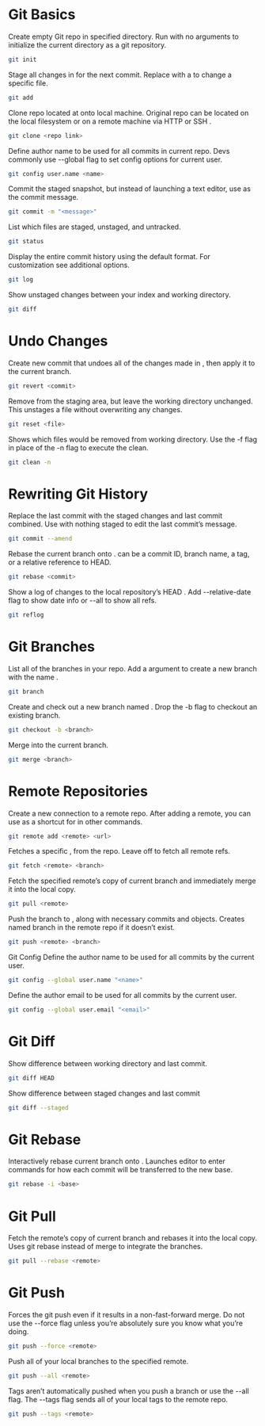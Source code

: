 # Git Basics

Create empty Git repo in specified directory. Run with no arguments to initialize the current directory as a git repository.

```bash
git init
```

Stage all changes in for the next commit. Replace with a to change a specific file.

```bash
git add
```

Clone repo located at onto local machine. Original repo can be located on the local filesystem or on a remote machine via HTTP or SSH .

```bash
git clone <repo link>
```

Define author name to be used for all commits in current repo. Devs commonly use --global flag to set config options for current user.

```bash
git config user.name <name>
```

Commit the staged snapshot, but instead of launching a text editor, use as the commit message.

```bash
git commit -m "<message>"
```

List which files are staged, unstaged, and untracked.

```bash
git status
```

Display the entire commit history using the default format. For customization see additional options.

```bash
git log
```

Show unstaged changes between your index and working directory.

```bash
git diff
```

# Undo Changes

Create new commit that undoes all of the changes made in , then apply it to the current branch.

```bash
git revert <commit>
```

Remove from the staging area, but leave the working directory unchanged. This unstages a file without overwriting any changes.

```bash
git reset <file>
```

Shows which files would be removed from working directory. Use the -f flag in place of the -n flag to execute the clean.

```bash
git clean -n
```

# Rewriting Git History

Replace the last commit with the staged changes and last commit combined. Use with nothing staged to edit the last commit’s message.

```bash
git commit --amend
```

Rebase the current branch onto . can be a commit ID, branch name, a tag, or a relative reference to HEAD.

```bash
git rebase <commit>
```

Show a log of changes to the local repository’s HEAD . Add --relative-date flag to show date info or --all to show all refs.

```bash
git reflog
```

# Git Branches

List all of the branches in your repo. Add a argument to create a new branch with the name .

```bash
git branch
```

Create and check out a new branch named . Drop the -b flag to checkout an existing branch.

```bash
git checkout -b <branch>
```

Merge into the current branch.

```bash
git merge <branch>
```

# Remote Repositories

Create a new connection to a remote repo. After adding a remote, you can use as a shortcut for in other commands.

```bash
git remote add <remote> <url>
```

Fetches a specific , from the repo. Leave off to fetch all remote refs.

```bash
git fetch <remote> <branch>
```

Fetch the specified remote’s copy of current branch and immediately merge it into the local copy.

```bash
git pull <remote>
```

Push the branch to , along with necessary commits and objects. Creates named branch in the remote repo if it doesn’t exist.

```bash
git push <remote> <branch>
```

Git Config Define the author name to be used for all commits by the current user.

```bash
git config --global user.name "<name>"
```

Define the author email to be used for all commits by the current user.

```bash
git config --global user.email "<email>"
```

# Git Diff

Show difference between working directory and last commit.

```bash
git diff HEAD
```

Show difference between staged changes and last commit

```bash
git diff --staged
```


# Git Rebase

Interactively rebase current branch onto . Launches editor to enter commands for how each commit will be transferred to the new base.

```bash
git rebase -i <base>
```

# Git Pull

Fetch the remote’s copy of current branch and rebases it into the local copy. Uses git rebase instead of merge to integrate the branches.

```bash
git pull --rebase <remote>
```

# Git Push

Forces the git push even if it results in a non-fast-forward merge. Do not use the --force flag unless you’re absolutely sure you know what you’re doing.

```bash
git push --force <remote>
```

Push all of your local branches to the specified remote.

```bash
git push --all <remote>
```

Tags aren’t automatically pushed when you push a branch or use the --all flag. The --tags flag sends all of your local tags to the remote repo.

```bash
git push --tags <remote>
```



